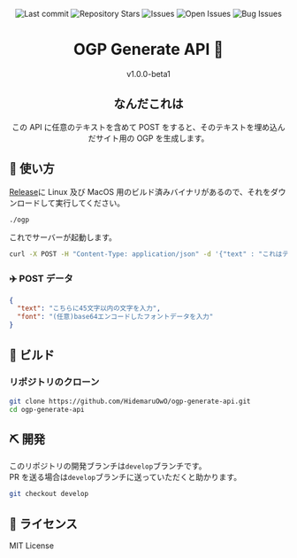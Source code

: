 <div align="center">

![Last commit](https://img.shields.io/github/last-commit/HidemaruOwO/ogp-generate-api?style=flat-square)
![Repository Stars](https://img.shields.io/github/stars/HidemaruOwO/ogp-generate-api?style=flat-square)
![Issues](https://img.shields.io/github/issues/HidemaruOwO/ogp-generate-api?style=flat-square)
![Open Issues](https://img.shields.io/github/issues-raw/HidemaruOwO/ogp-generate-api?style=flat-square)
![Bug Issues](https://img.shields.io/github/issues/HidemaruOwO/ogp-generate-api/bug?style=flat-square)

# OGP Generate API 🔖
v1.0.0-beta1
## なんだこれは

この API に任意のテキストを含めて POST をすると、そのテキストを埋め込んだサイト用の OGP を生成します。

</div>

## 🚀 使い方

[Release](/release)に Linux 及び MacOS 用のビルド済みバイナリがあるので、それをダウンロードして実行してください。

```bash
./ogp
```

これでサーバーが起動します。

```bash
curl -X POST -H "Content-Type: application/json" -d '{"text" : "これはテストです"}' http://127.0.0.1:3090/generate
```

### ✈️ POST データ

```json
{
  "text": "こちらに45文字以内の文字を入力",
  "font": "(任意)base64エンコードしたフォントデータを入力"
}
```

## 💨 ビルド

### リポジトリのクローン

```bash
git clone https://github.com/HidemaruOwO/ogp-generate-api.git
cd ogp-generate-api
```

## ⛏️ 開発

このリポジトリの開発ブランチは`develop`ブランチです。<br/>
PR を送る場合は`develop`ブランチに送っていただくと助かります。

```bash
git checkout develop
```

## 📜 ライセンス

MIT License
